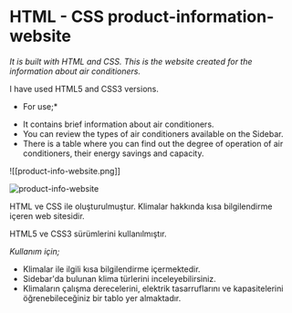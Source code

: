 # HTML - CSS  product-information-website

_It is built with HTML and CSS. This is the website created for the information about air conditioners._

I have used HTML5 and CSS3 versions.

* For use;*
- It contains brief information about air conditioners.
- You can review the types of air conditioners available on the Sidebar.
- There is a table where you can find out the degree of operation of air conditioners, their energy savings and capacity.


![[product-info-website.png]]

![product-info-website](https://user-images.githubusercontent.com/109484547/183516823-49a88f2b-0d31-4bbb-8ced-0ad78d877b47.png)


HTML ve CSS ile oluşturulmuştur. Klimalar hakkında kısa bilgilendirme içeren web sitesidir.

HTML5 ve CSS3 sürümlerini kullanılmıştır.

*Kullanım için;*
- Klimalar ile ilgili kısa bilgilendirme içermektedir. 
- Sidebar'da bulunan klima türlerini inceleyebilirsiniz.
- Klimaların çalışma derecelerini, elektrik tasarruflarını ve kapasitelerini öğrenebileceğiniz bir tablo yer almaktadır.

